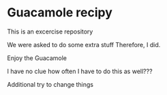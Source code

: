 # Guacamole recipy

This is an excercise repository

We were asked to do some extra stuff
Therefore, I did.

Enjoy the Guacamole

I have no clue how often I have to do this as well???

Additional try to change things